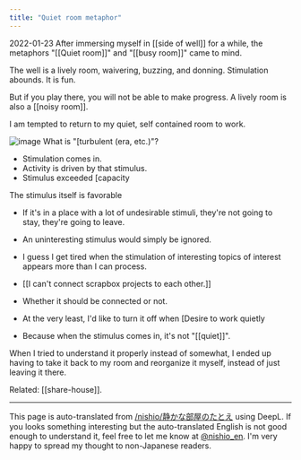 ```yaml
---
title: "Quiet room metaphor"
---
```


2022-01-23
After immersing myself in [[side of well]] for a while, the metaphors "[[Quiet room]]" and "[[busy room]]" came to mind.

The well is a lively room, waivering, buzzing, and donning. Stimulation abounds. It is fun.

But if you play there, you will not be able to make progress. A lively room is also a [[noisy room]].

I am tempted to return to my quiet, self contained room to work.

![image](https://gyazo.com/856dee35e655c0e7d099361d51935cac/thumb/1000)
What is "[turbulent (era, etc.)"?
- Stimulation comes in.
- Activity is driven by that stimulus.
- Stimulus exceeded [capacity

The stimulus itself is favorable
- If it's in a place with a lot of undesirable stimuli, they're not going to stay, they're going to leave.
- An uninteresting stimulus would simply be ignored.
- I guess I get tired when the stimulation of interesting topics of interest appears more than I can process.

- [[I can't connect scrapbox projects to each other.]]
- Whether it should be connected or not.
- At the very least, I'd like to turn it off when [Desire to work quietly
- Because when the stimulus comes in, it's not "[[quiet]]".

When I tried to understand it properly instead of somewhat, I ended up having to take it back to my room and reorganize it myself, instead of just leaving it there.

Related: [[share-house]].

---
This page is auto-translated from [/nishio/静かな部屋のたとえ](https://scrapbox.io/nishio/静かな部屋のたとえ) using DeepL. If you looks something interesting but the auto-translated English is not good enough to understand it, feel free to let me know at [@nishio_en](https://twitter.com/nishio_en). I'm very happy to spread my thought to non-Japanese readers.